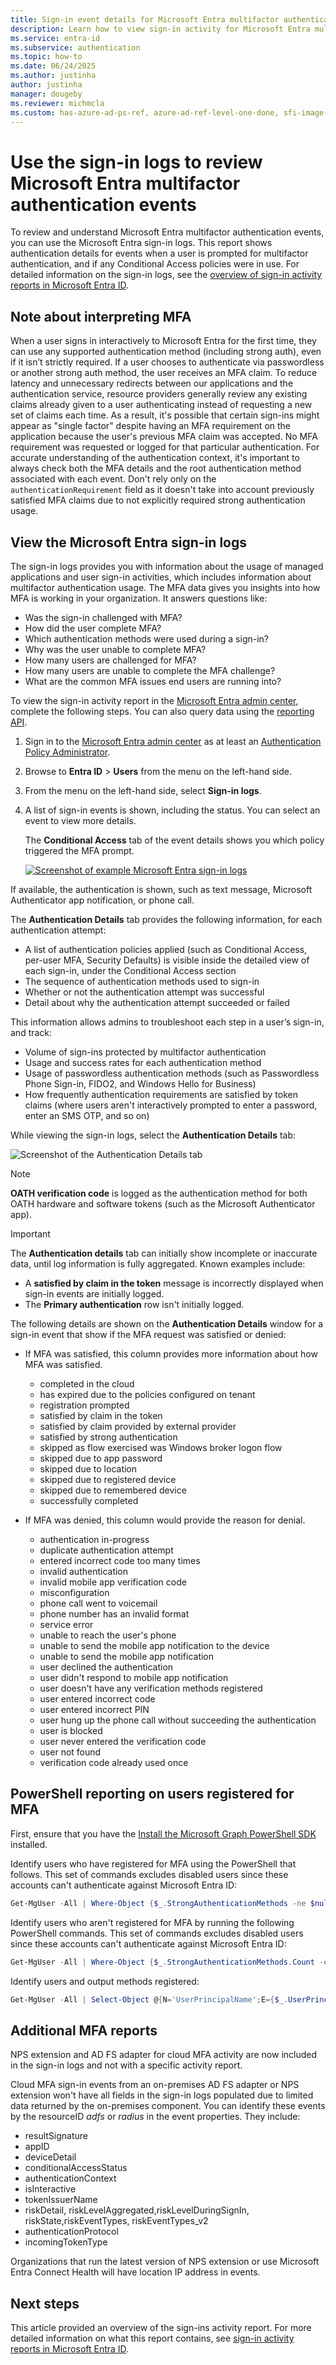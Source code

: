 ```yaml
---
title: Sign-in event details for Microsoft Entra multifactor authentication
description: Learn how to view sign-in activity for Microsoft Entra multifactor authentication events and status messages.
ms.service: entra-id
ms.subservice: authentication
ms.topic: how-to
ms.date: 06/24/2025
ms.author: justinha
author: justinha
manager: dougeby
ms.reviewer: michmcla
ms.custom: has-azure-ad-ps-ref, azure-ad-ref-level-one-done, sfi-image-nochange
---
```

# Use the sign-in logs to review Microsoft Entra multifactor authentication events

To review and understand Microsoft Entra multifactor authentication events, you can use the Microsoft Entra sign-in logs. This report shows authentication details for events when a user is prompted for multifactor authentication, and if any Conditional Access policies were in use. For detailed information on the sign-in logs, see the [overview of sign-in activity reports in Microsoft Entra ID](~/identity/monitoring-health/concept-sign-ins.md).

<a name='view-the-azure-ad-sign-ins-report'></a>

## Note about interpreting MFA

When a user signs in interactively to Microsoft Entra for the first time, they can use any supported authentication method (including strong auth), even if it isn’t strictly required. If a user chooses to authenticate via passwordless or another strong auth method, the user receives an MFA claim. To reduce latency and unnecessary redirects between our applications and the authentication service, resource providers generally review any existing claims already given to a user authenticating instead of requesting a new set of claims each time. As a result, it's possible that certain sign-ins might appear as "single factor" despite having an MFA requirement on the application because the user's previous MFA claim was accepted. No MFA requirement was requested or logged for that particular authentication. For accurate understanding of the authentication context, it's important to always check both the MFA details and the root authentication method associated with each event. Don't rely only on the `authenticationRequirement` field as it doesn't take into account previously satisfied MFA claims due to not explicitly required strong authentication usage. 

## View the Microsoft Entra sign-in logs

The sign-in logs provides you with information about the usage of managed applications and user sign-in activities, which includes information about multifactor authentication usage. The MFA data gives you insights into how MFA is working in your organization. It answers questions like:

- Was the sign-in challenged with MFA?
- How did the user complete MFA?
- Which authentication methods were used during a sign-in?
- Why was the user unable to complete MFA?
- How many users are challenged for MFA?
- How many users are unable to complete the MFA challenge?
- What are the common MFA issues end users are running into?

To view the sign-in activity report in the [Microsoft Entra admin center](https://entra.microsoft.com), complete the following steps. You can also query data using the [reporting API](~/identity/monitoring-health/howto-configure-prerequisites-for-reporting-api.md).

1. Sign in to the [Microsoft Entra admin center](https://entra.microsoft.com) as at least an [Authentication Policy Administrator](~/identity/role-based-access-control/permissions-reference.md#authentication-policy-administrator).
1. Browse to **Entra ID** > **Users** from the menu on the left-hand side.
1. From the menu on the left-hand side, select **Sign-in logs**.
1. A list of sign-in events is shown, including the status. You can select an event to view more details.

    The **Conditional Access** tab of the event details shows you which policy triggered the MFA prompt.

    [![Screenshot of example Microsoft Entra sign-in logs](media/howto-mfa-reporting/sign-in-report-cropped.png)](media/howto-mfa-reporting/sign-in-report.png#lightbox)
   
If available, the authentication is shown, such as text message, Microsoft Authenticator app notification, or phone call.

The **Authentication Details** tab provides the following information, for each authentication attempt:

- A list of authentication policies applied (such as Conditional Access, per-user MFA, Security Defaults) is visible inside the detailed view of each sign-in, under the Conditional Access section
- The sequence of authentication methods used to sign-in
- Whether or not the authentication attempt was successful
- Detail about why the authentication attempt succeeded or failed

This information allows admins to troubleshoot each step in a user’s sign-in, and track:

- Volume of sign-ins protected by multifactor authentication 
- Usage and success rates for each authentication method 
- Usage of passwordless authentication methods (such as Passwordless Phone Sign-in, FIDO2, and Windows Hello for Business) 
- How frequently authentication requirements are satisfied by token claims (where users aren't interactively prompted to enter a password, enter an SMS OTP, and so on)

While viewing the sign-in logs, select the **Authentication Details** tab: 

![Screenshot of the Authentication Details tab](media/howto-mfa-reporting/auth-details-tab.png)

>[!NOTE]
>**OATH verification code** is logged as the authentication method for both OATH hardware and software tokens (such as the Microsoft Authenticator app).

>[!IMPORTANT]
>The **Authentication details** tab can initially show incomplete or inaccurate data, until log information is fully aggregated. Known examples include: 
>- A **satisfied by claim in the token** message is incorrectly displayed when sign-in events are initially logged. 
>- The **Primary authentication** row isn't initially logged. 

The following details are shown on the **Authentication Details** window for a sign-in event that show if the MFA request was satisfied or denied:

* If MFA was satisfied, this column provides more information about how MFA was satisfied.
   * completed in the cloud
   * has expired due to the policies configured on tenant
   * registration prompted
   * satisfied by claim in the token
   * satisfied by claim provided by external provider
   * satisfied by strong authentication
   * skipped as flow exercised was Windows broker logon flow
   * skipped due to app password
   * skipped due to location
   * skipped due to registered device
   * skipped due to remembered device
   * successfully completed

* If MFA was denied, this column would provide the reason for denial.
   * authentication in-progress
   * duplicate authentication attempt
   * entered incorrect code too many times
   * invalid authentication
   * invalid mobile app verification code
   * misconfiguration
   * phone call went to voicemail
   * phone number has an invalid format
   * service error
   * unable to reach the user's phone
   * unable to send the mobile app notification to the device
   * unable to send the mobile app notification
   * user declined the authentication
   * user didn't respond to mobile app notification
   * user doesn't have any verification methods registered
   * user entered incorrect code
   * user entered incorrect PIN
   * user hung up the phone call without succeeding the authentication
   * user is blocked
   * user never entered the verification code
   * user not found
   * verification code already used once

## PowerShell reporting on users registered for MFA

First, ensure that you have the [Install the Microsoft Graph PowerShell SDK](/powershell/microsoftgraph/installation) installed.

Identify users who have registered for MFA using the PowerShell that follows. This set of commands excludes disabled users since these accounts can't authenticate against Microsoft Entra ID:

```powershell
Get-MgUser -All | Where-Object {$_.StrongAuthenticationMethods -ne $null -and $_.BlockCredential -eq $False} | Select-Object -Property UserPrincipalName
```

Identify users who aren't registered for MFA by running the following PowerShell commands. This set of commands excludes disabled users since these accounts can't authenticate against Microsoft Entra ID:

```powershell
Get-MgUser -All | Where-Object {$_.StrongAuthenticationMethods.Count -eq 0 -and $_.BlockCredential -eq $False} | Select-Object -Property UserPrincipalName
```

Identify users and output methods registered:

```powershell
Get-MgUser -All | Select-Object @{N='UserPrincipalName';E={$_.UserPrincipalName}},@{N='MFA Status';E={if ($_.StrongAuthenticationRequirements.State){$_.StrongAuthenticationRequirements.State} else {"Disabled"}}},@{N='MFA Methods';E={$_.StrongAuthenticationMethods.methodtype}} | Export-Csv -Path c:\MFA_Report.csv -NoTypeInformation
```

## Additional MFA reports
NPS extension and AD FS adapter for cloud MFA activity are now included in the sign-in logs and not with a specific activity report.

Cloud MFA sign-in events from an on-premises AD FS adapter or NPS extension won't have all fields in the sign-in logs populated due to limited data returned by the on-premises component. You can identify these events by the resourceID *adfs* or *radius* in the event properties. They include:
- resultSignature
- appID
- deviceDetail
- conditionalAccessStatus
- authenticationContext
- isInteractive
- tokenIssuerName
- riskDetail, riskLevelAggregated,riskLevelDuringSignIn, riskState,riskEventTypes, riskEventTypes_v2
- authenticationProtocol
- incomingTokenType

Organizations that run the latest version of NPS extension or use Microsoft Entra Connect Health will have location IP address in events.

## Next steps

This article provided an overview of the sign-ins activity report. For more detailed information on what this report contains, see [sign-in activity reports in Microsoft Entra ID](~/identity/monitoring-health/concept-sign-ins.md).
